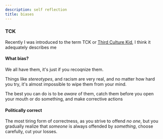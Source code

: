 ```yaml
---
description: self reflection
title: biases
---
```


### TCK

Recently I was introduced to the term TCK or [Third Culture Kid](https://en.wikipedia.org/wiki/Third_culture_kid),
I think it adequately describes me

#### What bias?

We all have them,
it's just if you recoqnize them.

Things like _stereotypes_, and racism are very real,
and no matter how hard you try,
it's almost impossible to wipe them from your mind.

The best you can do is to be _aware_ of them,
catch them before you open your mouth or do something,
and make corrective actions

#### Politically correct

The most tiring form of correctness,
as you strive to offend _no one_,
but you gradually realize that _someone_ is always offended by _something_,
choose carefully,
cut your losses.

